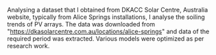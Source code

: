Analysing a dataset that I obtained from DKACC Solar Centre, Australia website, typically from Alice Springs installations, I analyse the soiling trends of PV arrays.
The data was downloaded from "https://dkasolarcentre.com.au/locations/alice-springs" and data of the required period was extracted.
Various models were optimized as per research work.
